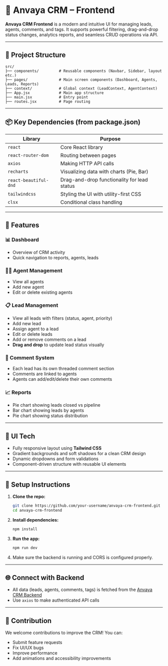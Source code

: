 
# 🚀 Anvaya CRM – Frontend

**Anvaya CRM Frontend** is a modern and intuitive UI for managing leads, agents, comments, and tags. It supports powerful filtering, drag-and-drop status changes, analytics reports, and seamless CRUD operations via API.

---

## 📁 Project Structure

```
src/
├── components/         # Reusable components (Navbar, Sidebar, layout etc.)
├── pages/              # Main screen components (Dashboard, Agents, Leads, Reports)
├── context/            # Global context (LeadContext, AgentContext)
├── App.jsx             # Main app structure
├── main.jsx            # Entry point
├── routes.jsx          # Page routing
```

---

## 📦 Key Dependencies (from package.json)

| Library               | Purpose                                             |
|----------------------|-----------------------------------------------------|
| `react`              | Core React library                                  |
| `react-router-dom`   | Routing between pages                               |
| `axios`              | Making HTTP API calls                               |
| `recharts`           | Visualizing data with charts (Pie, Bar)             |
| `react-beautiful-dnd`| Drag-and-drop functionality for lead status         |
| `tailwindcss`        | Styling the UI with utility-first CSS               |
| `clsx`               | Conditional class handling                          |

---

## 🎯 Features

### 📊 Dashboard

- Overview of CRM activity
- Quick navigation to reports, agents, leads

### 👨‍💼 Agent Management

- View all agents
- Add new agent
- Edit or delete existing agents

### 📋 Lead Management

- View all leads with filters (status, agent, priority)
- Add new lead
- Assign agent to a lead
- Edit or delete leads
- Add or remove comments on a lead
- **Drag and drop** to update lead status visually

### 💬 Comment System

- Each lead has its own threaded comment section
- Comments are linked to agents
- Agents can add/edit/delete their own comments

### 📈 Reports

- Pie chart showing leads closed vs pipeline
- Bar chart showing leads by agents
- Pie chart showing status distribution

---

## 🎨 UI Tech

- Fully responsive layout using **Tailwind CSS**
- Gradient backgrounds and soft shadows for a clean CRM design
- Dynamic dropdowns and form validations
- Component-driven structure with reusable UI elements

---

## 🔧 Setup Instructions

1. **Clone the repo:**
   ```bash
   git clone https://github.com/your-username/anvaya-crm-frontend.git
   cd anvaya-crm-frontend
   ```

2. **Install dependencies:**
   ```bash
   npm install
   ```

3. **Run the app:**
   ```bash
   npm run dev
   ```

4. Make sure the backend is running and CORS is configured properly.

---

## 🌐 Connect with Backend

- All data (leads, agents, comments, tags) is fetched from the [Anvaya CRM Backend](https://github.com/your-username/anvaya-crm-backend)
- Use `axios` to make authenticated API calls


---

## 🙌 Contribution

We welcome contributions to improve the CRM! You can:
- Submit feature requests
- Fix UI/UX bugs
- Improve performance
- Add animations and accessibility improvements

